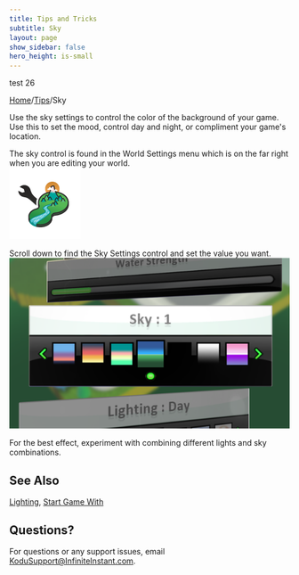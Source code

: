 ```yaml
---
title: Tips and Tricks
subtitle: Sky
layout: page
show_sidebar: false
hero_height: is-small
---
```


test 26

[Home](..)/[Tips](.)/Sky

Use the sky settings to control the color of the background of your game.  Use this to set the mood, control day and night, or compliment your game's location.

The sky control is found in the World Settings menu which is on the far right when you are editing your world.<br> ![World Settings](world_settings.png)

Scroll down to find the Sky Settings control and set the value you want.<br>
![Sky Settings](sky.png)

For the best effect, experiment with combining different lights and sky combinations.

## See Also
[Lighting](lighting), [Start Game With](start)

## Questions?
For questions or any support issues, email <KoduSupport@InfiniteInstant.com>.
 

 

   

